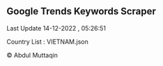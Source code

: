 

## Google Trends Keywords Scraper 
 
Last Update 14-12-2022 , 05:26:51

Country List :
VIETNAM.json



© Abdul Muttaqin 

